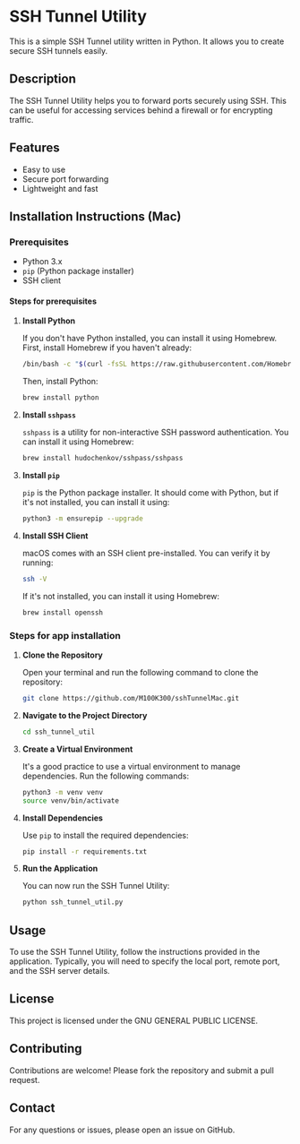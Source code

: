 # SSH Tunnel Utility

This is a simple SSH Tunnel utility written in Python. It allows you to create secure SSH tunnels easily.

## Description

The SSH Tunnel Utility helps you to forward ports securely using SSH. This can be useful for accessing services behind a firewall or for encrypting traffic.

## Features

- Easy to use
- Secure port forwarding
- Lightweight and fast

## Installation Instructions (Mac)

### Prerequisites

- Python 3.x
- `pip` (Python package installer)
- SSH client

#### Steps for prerequisites

1. **Install Python**

    If you don't have Python installed, you can install it using Homebrew. First, install Homebrew if you haven't already:

    ```sh
    /bin/bash -c "$(curl -fsSL https://raw.githubusercontent.com/Homebrew/install/HEAD/install.sh)"
    ```

    Then, install Python:

    ```sh
    brew install python
    ```

2. **Install `sshpass`**

    `sshpass` is a utility for non-interactive SSH password authentication. You can install it using Homebrew:

    ```sh
    brew install hudochenkov/sshpass/sshpass
    ```

3. **Install `pip`**

    `pip` is the Python package installer. It should come with Python, but if it's not installed, you can install it using:

    ```sh
    python3 -m ensurepip --upgrade
    ```

4. **Install SSH Client**

    macOS comes with an SSH client pre-installed. You can verify it by running:

    ```sh
    ssh -V
    ```

    If it's not installed, you can install it using Homebrew:

    ```sh
    brew install openssh
    ```

### Steps for app installation

1. **Clone the Repository**

    Open your terminal and run the following command to clone the repository:

    ```sh
    git clone https://github.com/M100K300/sshTunnelMac.git
    ```

2. **Navigate to the Project Directory**

    ```sh
    cd ssh_tunnel_util
    ```

3. **Create a Virtual Environment**

    It's a good practice to use a virtual environment to manage dependencies. Run the following commands:

    ```sh
    python3 -m venv venv
    source venv/bin/activate
    ```

4. **Install Dependencies**

    Use `pip` to install the required dependencies:

    ```sh
    pip install -r requirements.txt
    ```

5. **Run the Application**

    You can now run the SSH Tunnel Utility:

    ```sh
    python ssh_tunnel_util.py
    ```

## Usage

To use the SSH Tunnel Utility, follow the instructions provided in the application. Typically, you will need to specify the local port, remote port, and the SSH server details.

## License

This project is licensed under the GNU GENERAL PUBLIC LICENSE.

## Contributing

Contributions are welcome! Please fork the repository and submit a pull request.

## Contact

For any questions or issues, please open an issue on GitHub.
